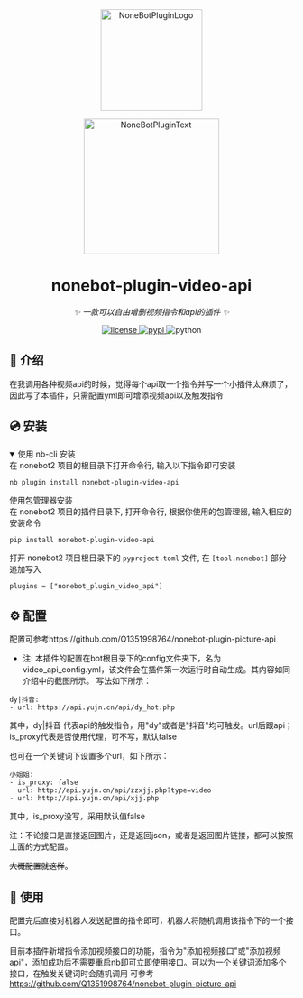 <div align="center">
  <a href="https://v2.nonebot.dev/store"><img src="https://github.com/A-kirami/nonebot-plugin-template/blob/resources/nbp_logo.png" width="180" height="180" alt="NoneBotPluginLogo"></a>
  <br>
  <p><img src="https://github.com/A-kirami/nonebot-plugin-template/blob/resources/NoneBotPlugin.svg" width="240" alt="NoneBotPluginText"></p>
</div>

<div align="center">

# nonebot-plugin-video-api

_✨ 一款可以自由增删视频指令和api的插件 ✨_


<a href="./LICENSE">
    <img src="https://img.shields.io/github/license/Q1351998764/nonebot-plugin-video-api.svg" alt="license">
</a>
<a href="https://pypi.python.org/pypi/nonebot-plugin-video-api">
    <img src="https://img.shields.io/pypi/v/nonebot-plugin-video-api.svg" alt="pypi">
</a>
<img src="https://img.shields.io/badge/python-3.8+-blue.svg" alt="python">

</div>



## 📖 介绍

在我调用各种视频api的时候，觉得每个api取一个指令并写一个小插件太麻烦了，因此写了本插件，只需配置yml即可增添视频api以及触发指令

## 💿 安装

<details open>
<summary>使用 nb-cli 安装</summary>
在 nonebot2 项目的根目录下打开命令行, 输入以下指令即可安装

    nb plugin install nonebot-plugin-video-api


<summary>使用包管理器安装</summary>
在 nonebot2 项目的插件目录下, 打开命令行, 根据你使用的包管理器, 输入相应的安装命令

    pip install nonebot-plugin-video-api
    
</details>


打开 nonebot2 项目根目录下的 `pyproject.toml` 文件, 在 `[tool.nonebot]` 部分追加写入

    plugins = ["nonebot_plugin_video_api"]

</details>

## ⚙️ 配置
配置可参考https://github.com/Q1351998764/nonebot-plugin-picture-api


- 注: 本插件的配置在bot根目录下的config文件夹下，名为video_api_config.yml，该文件会在插件第一次运行时自动生成。其内容如同介绍中的截图所示。
写法如下所示：
```
dy|抖音:
- url: https://api.yujn.cn/api/dy_hot.php
```

其中，dy|抖音 代表api的触发指令，用"dy"或者是"抖音"均可触发。url后跟api；is_proxy代表是否使用代理，可不写，默认false

也可在一个关键词下设置多个url，如下所示：

```
小姐姐:
- is_proxy: false
  url: http://api.yujn.cn/api/zzxjj.php?type=video
- url: http://api.yujn.cn/api/xjj.php
```
其中，is_proxy没写，采用默认值false

注：不论接口是直接返回图片，还是返回json，或者是返回图片链接，都可以按照上面的方式配置。

~~大概配置就这样~~。

## 🎉 使用
配置完后直接对机器人发送配置的指令即可，机器人将随机调用该指令下的一个接口。  

目前本插件新增指令添加视频接口的功能，指令为"添加视频接口"或"添加视频api"，添加成功后不需要重启nb即可立即使用接口。可以为一个关键词添加多个接口，在触发关键词时会随机调用
可参考
https://github.com/Q1351998764/nonebot-plugin-picture-api

